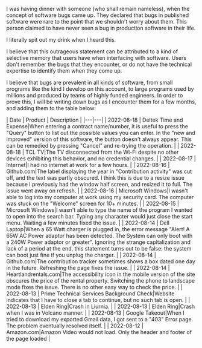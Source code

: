 I was having dinner with someone (who shall remain nameless), when the concept
of software bugs came up. They declared that bugs in published software were
rare to the point that we shouldn't worry about them. This person claimed to
have never seen a bug in production software in their life.

I literally spit out my drink when I heard this.

I believe that this outrageous statement can be attributed to a kind of
selective memory that users have when interfacing with software. Users don't
remember the bugs that they encounter, or do not have the technical expertise to
identify them when they come up.

I believe that bugs are prevalent in all kinds of software, from small programs
like the kind I develop on this account, to large programs used by millions and
produced by teams of highly funded engineers. In order to prove this, I will be
writing down bugs as I encounter them for a few months, and adding them to the
table below:

| Date | Product | Description |
|---|---|
| 2022-08-18 | Deltek Time and Expense|When entering a contract name/number, it is useful to press the "Query" button to list out the possible values you can enter. In the "new and improved" version of this software, the button doesn't always appear. This can be remedied by pressing "Cancel" and re-trying the operation. |
| 2022-08-18 | TCL TV|The TV disconnected from the Wi-Fi despite no other devices exhibiting this behavior, and no credential changes. |
| 2022-08-17 | Internet|I had no internet at work for a few hours. |
| 2022-08-16 | Github.com|The label displaying the year in "Contribution activity" was cut off, and the text was partly obscured. I think this is due to a resize issue because I previously had the window half screen, and resized it to full. The issue went away on refresh. |
| 2022-08-16 | Microsoft Windows|I wasn't able to log into my computer at work using my security card. The computer was stuck on the "Welcome" screen for 10+ minutes. |
| 2022-08-15 | Microsoft Windows|I wasn't able to type the name of the program I wanted to open into the search bar. Typing any character would just close the start menu. Waiting a few minutes fixed the issue. |
| 2022-08-14 | Dell Laptop|When a 65 Watt charger is plugged in, the error message "Alert! A 65W AC Power adaptor has been detected. The System can only boot with a 240W Power adaptor or greater". Ignoring the strange capitalization and lack of a period at the end, this statement turns out to be false: the system can boot just fine if you unplug the charger. |
| 2022-08-14 | Github.com|The contribution tracker sometimes shows a box dated one day in the future. Refreshing the page fixes the issue. |
| 2022-08-14 | Heartlandrentals.com|The accessibility icon in the mobile version of the site obscures the price of the rental property. Switching the phone to landscape mode fixes the issue. There is no other easy way to check the price. |
| 2022-08-13 | Prime Technical Services Background Check|Website indicates that I have to close a tab to continue, but no such tab is open. |
| 2022-08-13 | Elden Ring|Crash in Liurnia. |
| 2022-08-13 | Elden Ring|Crash when I was in Volcano manner. |
| 2022-08-13 | Google Takeout|When I tried to download my exported Gmail data, I got sent to a "403" Error page. The problem eventually resolved itself. |
| 2022-08-12 | Amazon.com|Amazon Video would not load. Only the header and footer of the page loaded |
